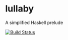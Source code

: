 # lullaby
A simplified Haskell prelude

[![Build Status](https://travis-ci.org/HaskellMilano/lullaby.svg?branch=master)](https://travis-ci.org/HaskellMilano/lullaby)


